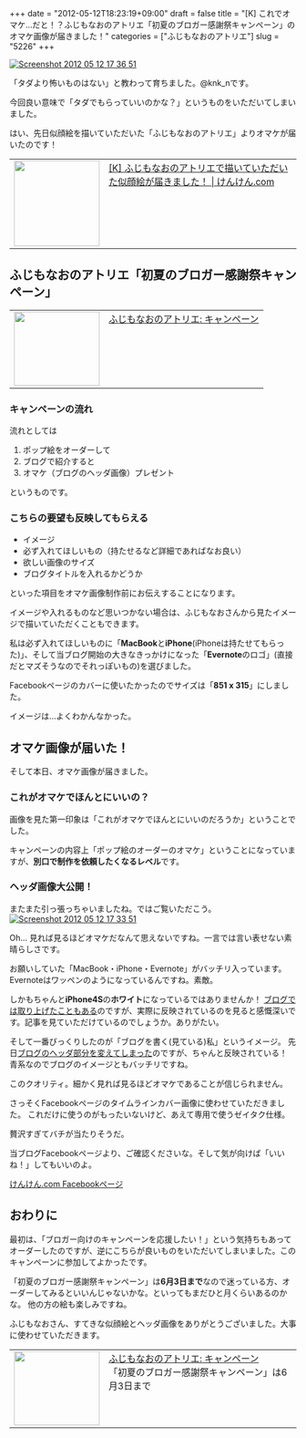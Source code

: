 +++
date = "2012-05-12T18:23:19+09:00"
draft = false
title = "[K] これでオマケ…だと！？ふじもなおのアトリエ「初夏のブロガー感謝祭キャンペーン」のオマケ画像が届きました！"
categories = ["ふじもなおのアトリエ"]
slug = "5226"
+++

<div class="center"><a href="https://knk-n.com/images/2012/05/screenshot-2012-05-12-17.36.51.png"><img src="https://knk-n.com/images/2012/05/screenshot-2012-05-12-17.36.51.png" alt="Screenshot 2012 05 12 17 36 51" title="screenshot 2012-05-12 17.36.51.png" border="0" width="" height="" /></a></div>

「タダより怖いものはない」と教わって育ちました。@knk_nです。

今回良い意味で「タダでもらっていいのかな？」というものをいただいてしまいました。

はい、先日似顔絵を描いていただいた「ふじもなおのアトリエ」よりオマケが届いたのです！

<table width="100%"><td valign="top" width="150"><a href="http://knk-n.com/2012/05/07/new_likeness_drawn_by_fujimonaos_atelier/" target="_blank"><img border="0" src="https://knk-n.com/images/2012/05/201205072102.png" alt="" width="150" /></a></td><td valign="top"><a  href="http://knk-n.com/2012/05/07/new_likeness_drawn_by_fujimonaos_atelier/" target="_blank">[K] ふじもなおのアトリエで描いていただいた似顔絵が届きました！ | けんけん.com</a><script type="text/javascript">var url = "http://knk-n.com/2012/05/07/new_likeness_drawn_by_fujimonaos_atelier/";</script><script src="http://api.b.st-hatena.com/entry.count?url=http://knk-n.com/2012/05/07/new_likeness_drawn_by_fujimonaos_atelier/&callback=hatebTxt"></script>
</td></table><!--more--><h2>ふじもなおのアトリエ「初夏のブロガー感謝祭キャンペーン」</h2>

<table width="100%"><td valign="top" width="150"><a href="http://atelier.fuzimoto.info/p/blog-page_03.html" target="_blank"><img border="0" src="http://capture.heartrails.com/150x130/shadow?http://atelier.fuzimoto.info/p/blog-page_03.html" alt="" width="150" height="130" /></a></td><td valign="top"><a  href="http://atelier.fuzimoto.info/p/blog-page_03.html" target="_blank">ふじもなおのアトリエ: キャンペーン</a><script type="text/javascript">var url = "http://atelier.fuzimoto.info/p/blog-page_03.html";</script><script src="http://api.b.st-hatena.com/entry.count?url=http://atelier.fuzimoto.info/p/blog-page_03.html&callback=hatebTxt"></script>
</td></table>

<h3>キャンペーンの流れ</h3>
流れとしては
<ol>
<li>ポップ絵をオーダーして</li>
<li>ブログで紹介すると</li>
<li>オマケ（ブログのヘッダ画像）プレゼント</li>
</ol>
というものです。
<h3>こちらの要望も反映してもらえる</h3>
<ul>
<li>イメージ</li>
<li>必ず入れてほしいもの（持たせるなど詳細であればなお良い）</li>
<li>欲しい画像のサイズ</li>
<li>ブログタイトルを入れるかどうか</li>
</ul>
といった項目をオマケ画像制作前にお伝えすることになります。

イメージや入れるものなど思いつかない場合は、ふじもなおさんから見たイメージで描いていただくこともできます。

私は必ず入れてほしいものに「<strong>MacBook</strong>と<strong>iPhone</strong>(iPhoneは持たせてもらった)」、そして当ブログ開始の大きなきっかけになった「<strong>Evernote</strong>のロゴ」(直接だとマズそうなのでそれっぽいもの)を選びました。

Facebookページのカバーに使いたかったのでサイズは「<strong>851 x 315</strong>」にしました。

イメージは…よくわかんなかった。

<h2>オマケ画像が届いた！</h2>
そして本日、オマケ画像が届きました。
<h3>これがオマケでほんとにいいの？</h3>
画像を見た第一印象は「これがオマケでほんとにいいのだろうか」ということでした。

キャンペーンの内容上「ポップ絵のオーダーのオマケ」ということになっていますが、<strong>別口で制作を依頼したくなるレベル</strong>です。

<h3>ヘッダ画像大公開！</h3>
またまた引っ張っちゃいましたね。ではご覧いただこう。

<div class="center"><a href="https://knk-n.com/images/2012/05/screenshot-2012-05-12-17.33.51.jpg"><img src="https://knk-n.com/images/2012/05/screenshot-2012-05-12-17.33.51.jpg" alt="Screenshot 2012 05 12 17 33 51" title="screenshot 2012-05-12 17.33.51.jpg" border="0" width="" height="" /></a></div>

Oh…
見れば見るほどオマケだなんて思えないですね。一言では言い表せない素晴らしさです。

お願いしていた「MacBook・iPhone・Evernote」がバッチリ入っています。Evernoteはワッペンのようになっているんですね。素敵。

しかもちゃんと<strong>iPhone4S</strong>の<strong>ホワイト</strong>になっているではありませんか！
<a href="http://knk-n.com/2011/10/18/iphone4s_bough/" target="_blank">ブログでは取り上げたこともある</a>のですが、実際に反映されているのを見ると感慨深いです。記事を見ていただけているのでしょうか。ありがたい。

そして一番びっくりしたのが「ブログを書く(見ている)私」というイメージ。
先日<a href="http://knk-n.com/2012/05/11/refresh_blog_header_by_shintarowfresh_at_frasm/" target="_blank">ブログのヘッダ部分を変えてしまった</a>のですが、ちゃんと反映されている！
青系なのでブログのイメージともバッチリですね。

このクオリティ。細かく見れば見るほどオマケであることが信じられません。

さっそくFacebookページのタイムラインカバー画像に使わせていただきました。
これだけに使うのがもったいないけど、あえて専用で使うゼイタク仕様。

贅沢すぎてバチが当たりそうだ。

当ブログFacebookページより、ご確認くださいな。そして気が向けば「いいね！」してもいいのよ。

<p><a href="http://facebook.com/knkncom" target="_blank">けんけん.com Facebookページ</a></p>

<h2>おわりに</h2>
最初は、「ブロガー向けのキャンペーンを応援したい！」という気持ちもあってオーダーしたのですが、逆にこちらが良いものをいただいてしまいました。このキャンペーンに参加してよかったです。

「初夏のブロガー感謝祭キャンペーン」は<strong>6月3日まで</strong>なので迷っている方、オーダーしてみるといいんじゃないかな。といってもまだひと月くらいあるのかな。
他の方の絵も楽しみですね。

ふじもなおさん、すてきな似顔絵とヘッダ画像をありがとうございました。大事に使わせていただきます。

<table width="100%"><td valign="top" width="150"><a href="http://atelier.fuzimoto.info/p/blog-page_03.html" target="_blank"><img border="0" src="http://capture.heartrails.com/150x130/shadow?http://atelier.fuzimoto.info/p/blog-page_03.html" alt="" width="150" height="130" /></a></td><td valign="top"><a  href="http://atelier.fuzimoto.info/p/blog-page_03.html" target="_blank">ふじもなおのアトリエ: キャンペーン</a><script type="text/javascript">var url = "http://atelier.fuzimoto.info/p/blog-page_03.html";</script><script src="http://api.b.st-hatena.com/entry.count?url=http://atelier.fuzimoto.info/p/blog-page_03.html&callback=hatebTxt"></script><br />「初夏のブロガー感謝祭キャンペーン」は6月3日まで
</td></table>
